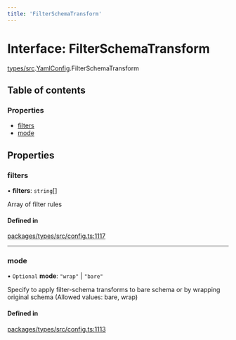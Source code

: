 ```yaml
---
title: 'FilterSchemaTransform'
---
```


# Interface: FilterSchemaTransform

[types/src](../modules/types_src).[YamlConfig](../modules/types_src.YamlConfig).FilterSchemaTransform

## Table of contents

### Properties

- [filters](types_src.YamlConfig.FilterSchemaTransform#filters)
- [mode](types_src.YamlConfig.FilterSchemaTransform#mode)

## Properties

### filters

• **filters**: `string`[]

Array of filter rules

#### Defined in

[packages/types/src/config.ts:1117](https://github.com/Urigo/graphql-mesh/blob/master/packages/types/src/config.ts#L1117)

___

### mode

• `Optional` **mode**: ``"wrap"`` \| ``"bare"``

Specify to apply filter-schema transforms to bare schema or by wrapping original schema (Allowed values: bare, wrap)

#### Defined in

[packages/types/src/config.ts:1113](https://github.com/Urigo/graphql-mesh/blob/master/packages/types/src/config.ts#L1113)
